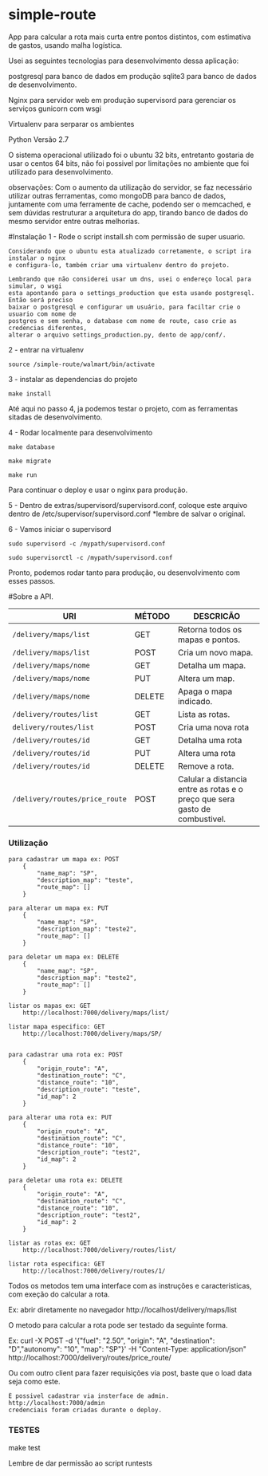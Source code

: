 # simple-route
App para calcular a rota mais curta entre pontos distintos, com estimativa de gastos, usando malha logística.


Usei as seguintes tecnologias para desenvolvimento dessa aplicação:

postgresql para banco de dados em produção
sqlite3 para banco de dados de desenvolvimento.

Nginx para servidor web em produção
supervisord para gerenciar os serviços
gunicorn com wsgi

Virtualenv para serparar os ambientes

Python Versão 2.7

O sistema operacional utilizado foi o ubuntu 32 bits, entretanto gostaria de usar o centos 64 bits, não foi possivel por limitações no ambiente que foi utilizado para desenvolvimento.

observações: Com o aumento da utilização do servidor, se faz necessário utilizar outras ferramentas, como mongoDB para banco de dados,
             juntamente com uma ferramente de cache, podendo ser o memcached, e sem dúvidas restruturar a arquitetura do app, tirando 
             banco de dados do mesmo servidor entre outras melhorias.


#Instalação
1 - Rode o script install.sh com permissão de super usuario.
    
    Considerando que o ubuntu esta atualizado corretamente, o script ira instalar o nginx 
    e configura-lo, também criar uma virtualenv dentro do projeto.

    Lembrando que não considerei usar um dns, usei o endereço local para simular, o wsgi 
    esta apontando para o settings_production que esta usando postgresql. Então será preciso
    baixar o postgresql e configurar um usuário, para faciltar crie o usuario com nome de 
    postgres e sem senha, o database com nome de route, caso crie as credencias diferentes,
    alterar o arquivo settings_production.py, dento de app/conf/.

2 - entrar na virtualenv

	source /simple-route/walmart/bin/activate

3 - instalar as dependencias do projeto

	make install


Até aqui no passo 4, ja podemos testar o projeto, com as ferramentas sitadas de desenvolvimento.

4 - Rodar localmente para desenvolvimento 

	make database
	
	make migrate
	
	make run

Para continuar o deploy e usar o nginx para produção.

5 - Dentro de extras/supervisord/supervisord.conf, coloque
    este arquivo dentro de /etc/supervisor/supervisord.conf
    *lembre de salvar o original.

6 - Vamos iniciar o supervisord 
	
	sudo supervisord -c /mypath/supervisord.conf

	sudo supervisorctl -c /mypath/supervisord.conf 

Pronto, podemos rodar tanto para produção, ou desenvolvimento com esses passos.


#Sobre a API.


| URI            			           | MÉTODO | DESCRICÃO        		                                                                                                                     |
|--------------------------------------|--------|--------------------------------------------------------------------------------------------------------------------------------------------|
| `/delivery/maps/list`          		           | GET    | Retorna todos os mapas e pontos.                                                                                           |
| `/delivery/maps/list`            | POST    | Cria um novo mapa.                                                                           |
| `/delivery/maps/nome`          		           | GET   | Detalha um mapa.                                                                                                                     |
| `/delivery/maps/nome`            | PUT | Altera um map.                                                                |
| `/delivery/maps/nome`                 | DELETE   | Apaga o mapa indicado.                                                                                    |
| `/delivery/routes/list`           | GET | Lista as rotas.                                                                    |
| `delivery/routes/list` 				           | POST    | Cria uma nova rota                                                                                        |
| `/delivery/routes/id`                   | GET    | Detalha uma rota                                                                         |
| `/delivery/routes/id`        | PUT   | Altera uma rota |
| `/delivery/routes/id`                      | DELETE | Remove a rota.                                                                                                      |
| `/delivery/routes/price_route` | POST    | Calular a distancia entre as rotas e o preço que sera gasto de combustivel.           |


### Utilização

    para cadastrar um mapa ex: POST
        {
            "name_map": "SP",
            "description_map": "teste",
            "route_map": []
        }

    para alterar um mapa ex: PUT
        {
            "name_map": "SP",
            "description_map": "teste2",
            "route_map": []
        }

    para deletar um mapa ex: DELETE
        {
            "name_map": "SP",
            "description_map": "teste2",
            "route_map": []
        }

    listar os mapas ex: GET
        http://localhost:7000/delivery/maps/list/

    listar mapa especifico: GET
        http://localhost:7000/delivery/maps/SP/


    para cadastrar uma rota ex: POST
        {
            "origin_route": "A",
            "destination_route": "C",
            "distance_route": "10",
            "description_route": "teste",
            "id_map": 2
        }

    para alterar uma rota ex: PUT
        {
            "origin_route": "A",
            "destination_route": "C",
            "distance_route": "10",
            "description_route": "test2",
            "id_map": 2
        }

    para deletar uma rota ex: DELETE
        {
            "origin_route": "A",
            "destination_route": "C",
            "distance_route": "10",
            "description_route": "test2",
            "id_map": 2
        }

    listar as rotas ex: GET
        http://localhost:7000/delivery/routes/list/

    listar rota especifica: GET
        http://localhost:7000/delivery/routes/1/

Todos os metodos tem uma interface com as instruções e caracteristicas, com exeção do calcular a rota.

Ex: abrir diretamente no navegador http://localhost/delivery/maps/list

O metodo para calcular a rota pode ser testado da seguinte forma.

Ex: curl -X POST -d '{"fuel": "2.50", "origin": "A", "destination": "D","autonomy": "10", "map": "SP"}'  -H "Content-Type: application/json" http://localhost:7000/delivery/routes/price_route/

Ou com outro client para fazer requisições via post, baste que o load data seja como este.


    É possivel cadastrar via insterface de admin.
    http://localhost:7000/admin
    credenciais foram criadas durante o deploy.


### TESTES

make test

Lembre de dar permissão ao script runtests

